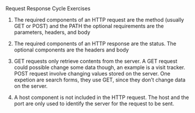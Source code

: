 Request Response Cycle Exercises

1) The required components of an HTTP request are the method (usually GET or POST) and the PATH
     the optional requirements are the parameters, headers, and body

2) The required components of an HTTP response are  the status. The optional components are the headers and body

3) GET requests only retrieve contents from the server. A GET request could possible change some data though, an example is a visit tracker. POST request involve changing values stored on the server. One expetion are search forms, they use GET, since they don’t change data on the server.

4) A host component is not included in the HTTP request. The host and the port are only used to identify the server for the request to be sent.